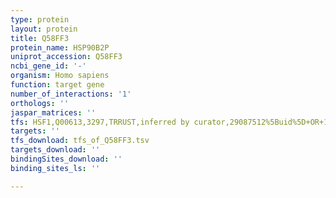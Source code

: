 ```yaml
---
type: protein
layout: protein
title: Q58FF3
protein_name: HSP90B2P
uniprot_accession: Q58FF3
ncbi_gene_id: '-'
organism: Homo sapiens
function: target gene
number_of_interactions: '1'
orthologs: ''
jaspar_matrices: ''
tfs: HSF1,Q00613,3297,TRRUST,inferred by curator,29087512%5Buid%5D+OR+17897941%5Buid%5D,Yes
targets: ''
tfs_download: tfs_of_Q58FF3.tsv
targets_download: ''
bindingSites_download: ''
binding_sites_ls: ''

---
```

